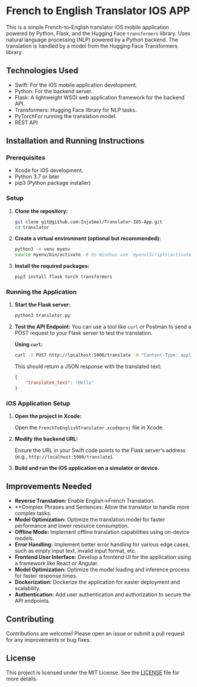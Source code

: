 # French to English Translator IOS APP 

This is a simple French-to-English translator iOS mobile application powered by Python, Flask, and the Hugging Face `transformers` library. Uses natural language processing (NLP) powered by a Python backend. The translation is handled by a model from the Hugging Face Transformers library.


## Technologies Used
- Swift: For the iOS mobile application development.
- Python: For the backend server.
- Flask: A lightweight WSGI web application framework for the backend API.
- Transformers: Hugging Face library for NLP tasks.
- PyTorchFor running the translation model.
- REST API

## Installation and Running Instructions

### Prerequisites
- Xcode for iOS development.
- Python 3.7 or later
- pip3 (Python package installer)

### Setup
1. **Clone the repository:**
   ```sh
   git clone git@github.com:InjuSmol/Translator-IOS-App.git
   cd translator

2. **Create a virtual environment (optional but recommended):**
   ```sh
   python3 -m venv myenv
   source myenv/bin/activate  # On Windows use `myenv\Scripts\activate`
   ```

3. **Install the required packages:**
   ```sh
   pip3 install flask torch transformers
   ```

### Running the Application
1. **Start the Flask server:**
   ```sh
   python3 translator.py
   ```

2. **Test the API Endpoint:**
   You can use a tool like `curl` or Postman to send a POST request to your Flask server to test the translation.

   **Using `curl`:**
   ```sh
   curl -X POST http://localhost:5000/translate -H "Content-Type: application/json" -d '{"text": "Bonjour"}'
   ```

   This should return a JSON response with the translated text:
   ```json
   {
       "translated_text": "Hello"
   }
   ```
   
### iOS Application Setup

1. **Open the project in Xcode:**

    Open the `FrenchToEnglishTranslator.xcodeproj` file in Xcode.

2. **Modify the backend URL:**

    Ensure the URL in your Swift code points to the Flask server's address (e.g., `http://localhost:5000/translate`).

3. **Build and run the iOS application on a simulator or device.**

## Improvements Needed
- **Reverse Translation:** Enable English->French Translation.
- **Complex Phrases and Sentences: Allow the translator to handle more complex tasks. 
- **Model Optimization:** Optimize the translation model for faster performance and lower resource consumption.
- **Offline Mode:** Implement offline translation capabilities using on-device models.
- **Error Handling:** Implement better error handling for various edge cases, such as empty input text, invalid input format, etc.
- **Frontend User Interface:** Develop a frontend UI for the application using a framework like React or Angular.
- **Model Optimization:** Optimize the model loading and inference process for faster response times.
- **Dockerization:** Dockerize the application for easier deployment and scalability.
- **Authentication:** Add user authentication and authorization to secure the API endpoints.

## Contributing
Contributions are welcome! Please open an issue or submit a pull request for any improvements or bug fixes.

## License
This project is licensed under the MIT License. See the [LICENSE](LICENSE) file for more details.



